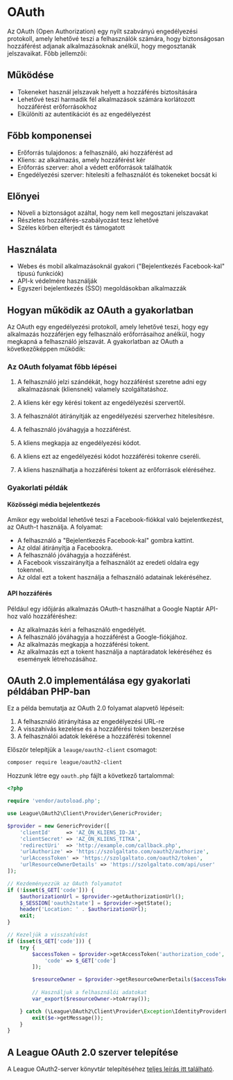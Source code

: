 # OAuth

Az OAuth (Open Authorization) egy nyílt szabványú engedélyezési protokoll, amely lehetővé teszi a felhasználók számára, hogy biztonságosan hozzáférést adjanak alkalmazásoknak anélkül, hogy megosztanák jelszavaikat. Főbb jellemzői:

## Működése

- Tokeneket használ jelszavak helyett a hozzáférés biztosítására
- Lehetővé teszi harmadik fél alkalmazások számára korlátozott hozzáférést erőforrásokhoz
- Elkülöníti az autentikációt és az engedélyezést

## Főbb komponensei

- Erőforrás tulajdonos: a felhasználó, aki hozzáférést ad
- Kliens: az alkalmazás, amely hozzáférést kér
- Erőforrás szerver: ahol a védett erőforrások találhatók
- Engedélyezési szerver: hitelesíti a felhasználót és tokeneket bocsát ki

## Előnyei

- Növeli a biztonságot azáltal, hogy nem kell megosztani jelszavakat
- Részletes hozzáférés-szabályozást tesz lehetővé
- Széles körben elterjedt és támogatott

## Használata

- Webes és mobil alkalmazásoknál gyakori ("Bejelentkezés Facebook-kal" típusú funkciók)
- API-k védelmére használják
- Egyszeri bejelentkezés (SSO) megoldásokban alkalmazzák

## Hogyan működik az OAuth a gyakorlatban

Az OAuth egy engedélyezési protokoll, amely lehetővé teszi, hogy egy alkalmazás hozzáférjen egy felhasználó erőforrásaihoz anélkül, hogy megkapná a felhasználó jelszavát. A gyakorlatban az OAuth a következőképpen működik:

### Az OAuth folyamat főbb lépései

1. A felhasználó jelzi szándékát, hogy hozzáférést szeretne adni egy alkalmazásnak (kliensnek) valamely szolgáltatáshoz.

2. A kliens kér egy kérési tokent az engedélyezési szervertől.

3. A felhasználót átirányítják az engedélyezési szerverhez hitelesítésre.

4. A felhasználó jóváhagyja a hozzáférést.

5. A kliens megkapja az engedélyezési kódot.

6. A kliens ezt az engedélyezési kódot hozzáférési tokenre cseréli.

7. A kliens használhatja a hozzáférési tokent az erőforrások eléréséhez.

### Gyakorlati példák

#### Közösségi média bejelentkezés

Amikor egy weboldal lehetővé teszi a Facebook-fiókkal való bejelentkezést, az OAuth-t használja. A folyamat:

- A felhasználó a "Bejelentkezés Facebook-kal" gombra kattint.
- Az oldal átirányítja a Facebookra.
- A felhasználó jóváhagyja a hozzáférést.
- A Facebook visszairányítja a felhasználót az eredeti oldalra egy tokennel.
- Az oldal ezt a tokent használja a felhasználó adatainak lekéréséhez.

#### API hozzáférés

Például egy időjárás alkalmazás OAuth-t használhat a Google Naptár API-hoz való hozzáféréshez:

- Az alkalmazás kéri a felhasználó engedélyét.
- A felhasználó jóváhagyja a hozzáférést a Google-fiókjához.
- Az alkalmazás megkapja a hozzáférési tokent.
- Az alkalmazás ezt a tokent használja a naptáradatok lekéréséhez és események létrehozásához.

## OAuth 2.0 implementálása egy gyakorlati példában PHP-ban

Ez a példa bemutatja az OAuth 2.0 folyamat alapvető lépéseit:

1.	A felhasználó átirányítása az engedélyezési URL-re
2.	A visszahívás kezelése és a hozzáférési token beszerzése
3.	A felhasználói adatok lekérése a hozzáférési tokennel

Először telepítjük a `leauge/oauth2-client` csomagot:

```bash
composer require league/oauth2-client
```

Hozzunk létre egy `oauth.php` fájlt a következő tartalommal:

```php
<?php

require 'vendor/autoload.php';

use League\OAuth2\Client\Provider\GenericProvider;

$provider = new GenericProvider([
    'clientId'     => 'AZ_ÖN_KLIENS_ID-JA',
    'clientSecret' => 'AZ_ÖN_KLIENS_TITKA',
    'redirectUri'  => 'http://example.com/callback.php',
    'urlAuthorize' => 'https://szolgaltato.com/oauth2/authorize',
    'urlAccessToken' => 'https://szolgaltato.com/oauth2/token',
    'urlResourceOwnerDetails' => 'https://szolgaltato.com/api/user'
]);

// Kezdeményezzük az OAuth folyamatot
if (!isset($_GET['code'])) {
    $authorizationUrl = $provider->getAuthorizationUrl();
    $_SESSION['oauth2state'] = $provider->getState();
    header('Location: ' . $authorizationUrl);
    exit;
}

// Kezeljük a visszahívást
if (isset($_GET['code'])) {
    try {
        $accessToken = $provider->getAccessToken('authorization_code', [
            'code' => $_GET['code']
        ]);

        $resourceOwner = $provider->getResourceOwnerDetails($accessToken);
        
        // Használjuk a felhasználói adatokat
        var_export($resourceOwner->toArray());

    } catch (\League\OAuth2\Client\Provider\Exception\IdentityProviderException $e) {
        exit($e->getMessage());
    }
}
```

## A League OAuth 2.0 szerver telepítése

A League OAuth2-server könyvtár telepítéséhez [teljes leírás itt található](https://oauth2.thephpleague.com/installation/).
